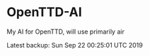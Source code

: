 # OpenTTD-AI
My AI for OpenTTD, will use primarily air

Latest backup: Sun Sep 22 00:25:01 UTC 2019
